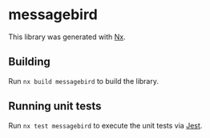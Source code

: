 # messagebird

This library was generated with [Nx](https://nx.dev).

## Building

Run `nx build messagebird` to build the library.

## Running unit tests

Run `nx test messagebird` to execute the unit tests via [Jest](https://jestjs.io).
